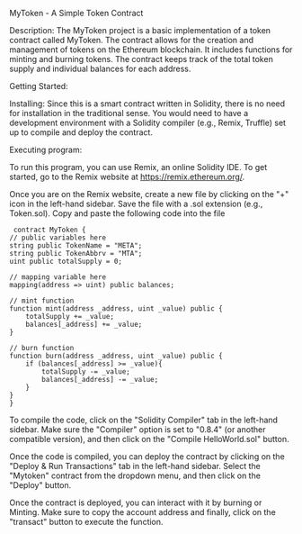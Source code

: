 MyToken - A Simple Token Contract

Description:
The MyToken project is a basic implementation of a token contract called MyToken. The contract allows for the creation and management of tokens on the Ethereum blockchain. It includes functions for minting and burning tokens. The contract keeps track of the total token supply and individual balances for each address.

Getting Started:

Installing:
Since this is a smart contract written in Solidity, there is no need for installation in the traditional sense. You would need to have a development environment with a Solidity compiler (e.g., Remix, Truffle) set up to compile and deploy the contract.

Executing program:

To run this program, you can use Remix, an online Solidity IDE. To get started, go to the Remix website at https://remix.ethereum.org/.

Once you are on the Remix website, create a new file by clicking on the "+" icon in the left-hand sidebar. Save the file with a .sol extension (e.g., Token.sol). Copy and paste the following code into the file

     contract MyToken {
    // public variables here
    string public TokenName = "META";
    string public TokenAbbrv = "MTA";
    uint public totalSupply = 0;
    
    // mapping variable here
    mapping(address => uint) public balances;

    // mint function
    function mint(address _address, uint _value) public {
        totalSupply += _value;
        balances[_address] += _value;
    }
    
    // burn function
    function burn(address _address, uint _value) public {
        if (balances[_address] >= _value){
            totalSupply -= _value;
            balances[_address] -= _value;
        }
    }
    }

To compile the code, click on the "Solidity Compiler" tab in the left-hand sidebar. Make sure the "Compiler" option is set to "0.8.4" (or another compatible version), and then click on the "Compile HelloWorld.sol" button.

Once the code is compiled, you can deploy the contract by clicking on the "Deploy & Run Transactions" tab in the left-hand sidebar. Select the "Mytoken" contract from the dropdown menu, and then click on the "Deploy" button.

Once the contract is deployed, you can interact with it by burning or Minting. Make sure to copy the account address and finally, click on the "transact" button to execute the function.


